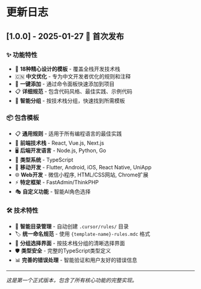 # 更新日志

## [1.0.0] - 2025-01-27 🎉 首次发布

### ✨ 功能特性
- 🎯 **18种精心设计的模板** - 覆盖全栈开发技术栈
- 🇨🇳 **中文优化** - 专为中文开发者优化的规则和注释
- 🚀 **一键添加** - 通过命令面板快速添加到项目
- 📋 **详细规范** - 包含代码风格、最佳实践、示例代码
- 🎯 **智能分组** - 按技术栈分组，快速找到所需模板

### 📦 包含模板
- 📋 **通用规则** - 适用于所有编程语言的最佳实践
- 🎨 **前端技术栈** - React, Vue.js, Next.js
- 🖥️ **后端开发语言** - Node.js, Python, Go
- 📘 **类型系统** - TypeScript
- 📱 **移动开发** - Flutter, Android, iOS, React Native, UniApp
- 🌐 **Web开发** - 微信小程序, HTML/CSS网站, Chrome扩展
- ⚡ **特定框架** - FastAdmin/ThinkPHP
- 🎭 **自定义功能** - 智能AI角色选择

### 🛠️ 技术特性
- 📁 **智能目录管理** - 自动创建 `.cursor/rules/` 目录
- 🏷️ **统一命名规范** - 使用 `{template-name}-rules.mdc` 格式
- 🎨 **分组选择界面** - 按技术栈分组的清晰选择界面
- 🛡️ **类型安全** - 完整的TypeScript类型定义
- 📊 **完善的错误处理** - 智能验证和用户友好的错误信息

---

*这是第一个正式版本，包含了所有核心功能的完整实现。*